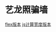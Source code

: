 ﻿# 艺龙照骗墙 


[flex版本][1]
[js计算宽度版本][2]

  [1]: https://helloforrestworld.github.io/javascriptLab/艺龙图片墙/version1.html
  [2]: https://helloforrestworld.github.io/javascriptLab/艺龙图片墙/version2.html